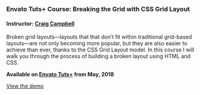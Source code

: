 ### Envato Tuts+ Course: Breaking the Grid with CSS Grid Layout
#### Instructor: [Craig Campbell](https://tutsplus.com/authors/craig-campbell)

Broken grid layouts—layouts that that don’t fit within traditional grid-based layouts—are not only becoming more popular, but they are also easier to achieve than ever, thanks to the CSS Grid Layout model. In this course I will walk you through the process of building a broken layout using HTML and CSS.

**Available on [Envato Tuts+](https://tutsplus.com/courses) from May, 2018**

[View the demo](http://tutsplus.github.io/breaking-the-grid-with-css-grid-layout/site-final/index.html)